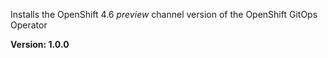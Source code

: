 Installs the OpenShift 4.6 *preview* channel version of the OpenShift GitOps Operator

**Version: 1.0.0**